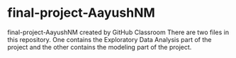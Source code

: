 # final-project-AayushNM
final-project-AayushNM created by GitHub Classroom
There are two files in this repository. One contains the Exploratory Data Analysis part of the project and the other contains the modeling part of the project.
